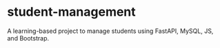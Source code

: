 # student-management
A learning-based project to manage students using FastAPI, MySQL, JS, and Bootstrap.
